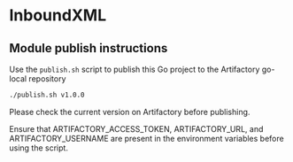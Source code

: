 # InboundXML

## Module publish instructions

Use the `publish.sh` script to publish this Go project to the Artifactory go-local repository

```sh
./publish.sh v1.0.0
```

Please check the current version on Artifactory before publishing.

Ensure that ARTIFACTORY_ACCESS_TOKEN, ARTIFACTORY_URL, and ARTIFACTORY_USERNAME are present in the environment variables before using the script.
